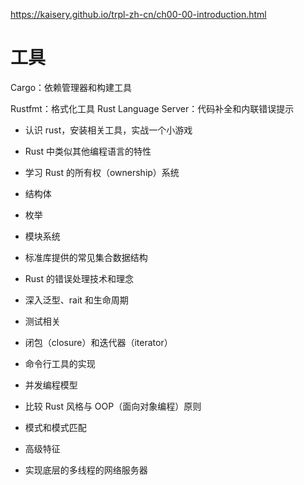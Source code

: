 https://kaisery.github.io/trpl-zh-cn/ch00-00-introduction.html

# 工具

Cargo：依赖管理器和构建工具

Rustfmt：格式化工具
Rust Language Server：代码补全和内联错误提示

- 认识 rust，安装相关工具，实战一个小游戏
- Rust 中类似其他编程语言的特性
- 学习 Rust 的所有权（ownership）系统



- 结构体
- 枚举
- 模块系统
- 标准库提供的常见集合数据结构
- Rust 的错误处理技术和理念



- 深入泛型、rait 和生命周期
- 测试相关
- 闭包（closure）和迭代器（iterator）
- 命令行工具的实现



- 并发编程模型
- 比较 Rust 风格与 OOP（面向对象编程）原则
- 模式和模式匹配
- 高级特征



- 实现底层的多线程的网络服务器



